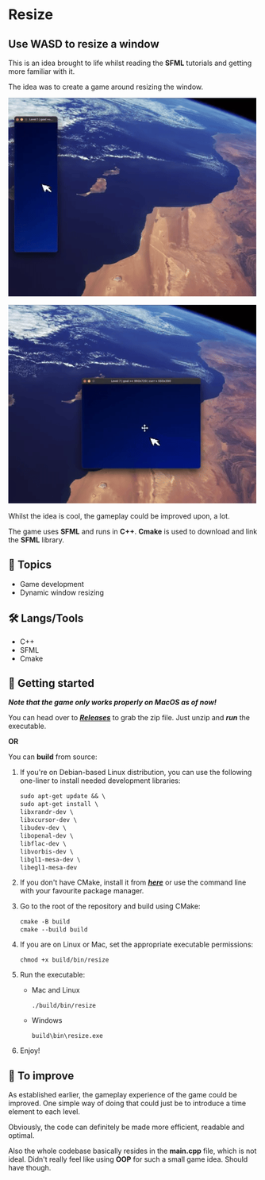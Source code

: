 # Resize

## Use WASD to resize a window

This is an idea brought to life whilst reading the **SFML** tutorials and getting more familiar with it.

The idea was to create a game around resizing the window.

![](gifs/cool.gif)

![](gifs/chool.gif)

Whilst the idea is cool, the gameplay could be improved upon, a lot.

The game uses **SFML** and runs in **C++**. **Cmake** is used to download and link the **SFML** library.

## 📖 Topics
  - Game development
  - Dynamic window resizing

## 🛠️ Langs/Tools
  - C++
  - SFML
  - Cmake

## 🦉 Getting started

***Note that the game only works properly on MacOS as of now!***

You can head over to ***[Releases](https://github.com/kenlies/resize/releases)*** to grab the zip file. Just unzip and ***run*** the executable.

**OR**

You can **build** from source:

 1. If you're on Debian-based Linux distribution, you can use the following one-liner to install needed development libraries:

    ```
    sudo apt-get update && \
    sudo apt-get install \
    libxrandr-dev \
    libxcursor-dev \
    libudev-dev \
    libopenal-dev \
    libflac-dev \
    libvorbis-dev \
    libgl1-mesa-dev \
    libegl1-mesa-dev
    ```
2. If you don't have CMake, install it from ***[here](https://cmake.org/download/)*** or use the command line with your favourite package manager.
3. Go to the root of the repository and build using CMake:

   ```
   cmake -B build
   cmake --build build
   ```
4. If you are on Linux or Mac, set the appropriate executable permissions:

   ```
   chmod +x build/bin/resize
   ```
   
5. Run the executable:

   - Mac and Linux
     ```
     ./build/bin/resize
     ```
   - Windows

     ```
     build\bin\resize.exe
     ```

6. Enjoy!

## 🔨 To improve

As established earlier, the gameplay experience of the game could be improved. One simple way of doing that could just be to introduce a time element to each level.

Obviously, the code can definitely be made more efficient, readable and optimal.

Also the whole codebase basically resides in the **main.cpp** file, which is not ideal. Didn't really feel like using **OOP** for such a small game idea. Should have though.
